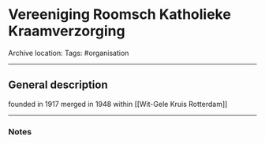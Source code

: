 # Vereeniging Roomsch Katholieke Kraamverzorging
Archive location:
Tags: #organisation 

---
## General description
founded in 1917
merged in 1948 within [[Wit-Gele Kruis Rotterdam]]

---
### Notes